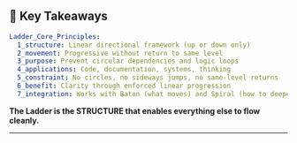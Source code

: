 ## 🌟 Key Takeaways

```yaml
Ladder_Core_Principles:
  1_structure: Linear directional framework (up or down only)
  2_movement: Progressive without return to same level
  3_purpose: Prevent circular dependencies and logic loops
  4_applications: Code, documentation, systems, thinking
  5_constraint: No circles, no sideways jumps, no same-level returns
  6_benefit: Clarity through enforced linear progression
  7_integration: Works with Baton (what moves) and Spiral (how to deepen)
```

**The Ladder is the STRUCTURE that enables everything else to flow cleanly.**

---

